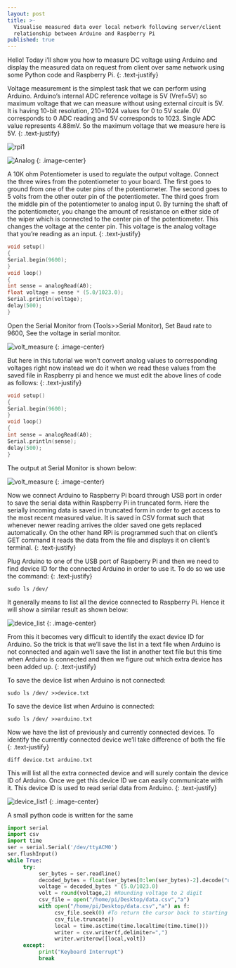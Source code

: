 ```yaml
---
layout: post
title: >-
  Visualise measured data over local network following server/client
  relationship between Arduino and Raspberry Pi
published: true
---
```

Hello! Today i’ll show you how to measure DC voltage using Arduino and display the measured data on request from client over same network using some Python code and Raspberry Pi.
{: .text-justify}

Voltage measurement is the simplest task that we can perform using Arduino. Arduino’s internal ADC reference voltage is 5V (Vref=5V) so maximum voltage that we can measure without using external circuit is 5V. It is having 10-bit resolution, 210=1024 values for 0 to 5V scale. 0V corresponds to 0 ADC reading and 5V corresponds to 1023. Single ADC value represents 4.88mV. So the maximum voltage that we measure here is 5V.
{: .text-justify}


![rpi1](https://lh3.googleusercontent.com/84C_lcmbQ3A5HFLaJGs3u-e1_Ian-9wAuyGID3AHXU0qOvC0dkGZRgr-W5s6NQiq-3o=w2400)
<!--more-->

 
![Analog](https://lh6.googleusercontent.com/JjldPoC6rYozWSxKp99KufbQb_1gDZU5Hj0MIiv0r5MfUKUcnd-5q4HL3KpF3DF30gE=w2400)
{: .image-center}

A 10K ohm Potentiometer is used to regulate the output voltage. Connect the three wires from the potentiometer to your board. The first goes to ground from one of the outer pins of the potentiometer. The second goes to 5 volts from the other outer pin of the potentiometer. The third goes from the middle pin of the potentiometer to analog input 0. By turning the shaft of the potentiometer, you change the amount of resistance on either side of the wiper which is connected to the center pin of the potentiometer. This changes the voltage at the center pin. This voltage is the analog voltage that you’re reading as an input.
{: .text-justify}

```cpp
void setup()
{
Serial.begin(9600);
}
void loop()
{
int sense = analogRead(A0);
float voltage = sense * (5.0/1023.0);
Serial.println(voltage);
delay(500);
}
```

Open the Serial Monitor from (Tools>>Serial Monitor), Set Baud rate to 9600, See the voltage in serial monitor.


![volt_measure](https://lh3.googleusercontent.com/07SqOj_KCauTVCJRxQNDu32rKJ-UW4RnU0gVDoALjFbmmZNYhKGMxqCaFHwEBImiT-o=w2400)
{: .image-center}


But here in this tutorial we won’t convert analog values to corresponding voltages right now instead we do it when we read these values from the saved file in Raspberry pi and hence we must edit the above lines of code as follows:
{: .text-justify}

```cpp
void setup() 
{
Serial.begin(9600);
}
void loop() 
{
int sense = analogRead(A0);
Serial.println(sense);
delay(500);
}
```

The output at Serial Monitor is shown below:


![volt_measure](https://lh3.googleusercontent.com/hBI9LQ_hOFW01vYvH6_qfZnPFt_7m_OssGyWQFtwwVs4zqKQCN0afZXmS1NZgzTkGKM=w2400)
{: .image-center}


Now we connect Arduino to Raspberry Pi board through USB port in order to save the serial data within Raspberry Pi in truncated form. Here the serially incoming data is saved in truncated form in order to get access to the most recent measured value. It is saved in CSV format such that whenever newer reading arrives the older saved one gets replaced automatically. On the other hand RPi is programmed such that on client’s GET command it reads the data from the file and displays it on client’s terminal.
{: .text-justify}

Plug Arduino to one of the USB port of Raspberry Pi and then we need to find device ID for the connected Arduino in order to use it. To do so we use the command:
{: .text-justify}

```shell
sudo ls /dev/
```

It generally means to list all the device connected to Raspberry Pi. Hence it will show a similar result as shown below:


![device_list](https://lh5.googleusercontent.com/d1g96WKz5bbpyCSVPavpduBEFldzbl1y7XPyQzH3MrX8ydizGwxd9yDCJlwrVHhXC-8=w2400)
{: .image-center}


From this it becomes very difficult to identify the exact device ID for Arduino. So the trick is that we’ll save the list in a text file when Arduino is not connected and again we’ll save the list in another text file but this time when Arduino is connected and then we figure out which extra device has been added up.
{: .text-justify}

To save the device list when Arduino is not connected:

```shell
sudo ls /dev/ >>device.txt
```

To save the device list when Arduino is connected:

```shell
sudo ls /dev/ >>arduino.txt
```

Now we have the list of previously and currently connected devices. To identify the currently connected device we’ll take difference of both the file
{: .text-justify}

```shell
diff device.txt arduino.txt
```

This will list all the extra connected device and will surely contain the device ID of Arduino. Once we get this device ID we can easily communicate with it. This device ID is used to read serial data from Arduino.
{: .text-justify}


![device_list1](https://lh6.googleusercontent.com/cMSH2k8OMkO7UYCSUwq-YOf2dXdjjdTbQtW0ivHfWx3iPqAFPg3X9JelL1S0q0pJAOk=w2400)
{: .image-center}


A small python code is written for the same

```python
import serial
import csv
import time
ser = serial.Serial('/dev/ttyACM0')
ser.flushInput()
while True:
     try:
          ser_bytes = ser.readline()
          decoded_bytes = float(ser_bytes[0:len(ser_bytes)-2].decode("utf-8"))
          voltage = decoded_bytes * (5.0/1023.0)
          volt = round(voltage,2) #Rounding voltage to 2 digit
          csv_file = open("/home/pi/Desktop/data.csv","a")
          with open("/home/pi/Desktop/data.csv","a") as f:
               csv_file.seek(0) #To return the cursor back to starting point
               csv_file.truncate()
               local = time.asctime(time.localtime(time.time()))
               writer = csv.writer(f,delimiter=",")
               writer.writerow([local,volt])
     except:
          print("Keyboard Interrupt")
          break
```
